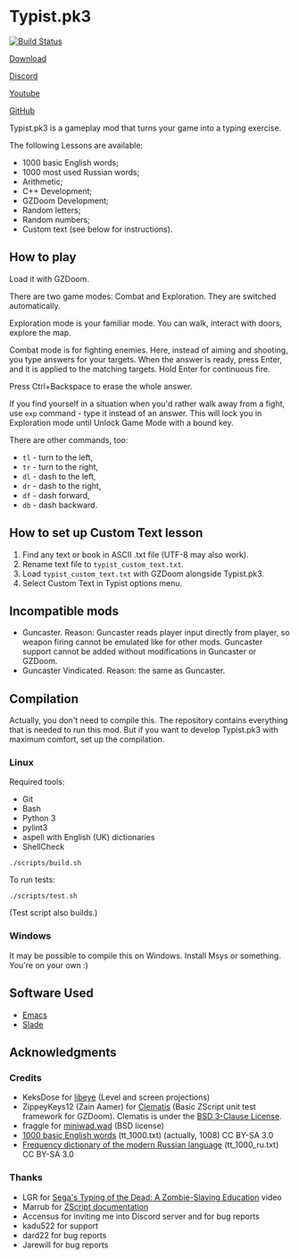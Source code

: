 # Typist.pk3

[![Build Status](https://travis-ci.com/mmaulwurff/typist.pk3.svg?branch=master)](https://travis-ci.com/mmaulwurff/typist.pk3)

[Download](http://www.mediafire.com/folder/axlfmgquqize8/Typist.pk3)

[Discord](https://discord.gg/cFpdvWZ)

[Youtube](https://www.youtube.com/playlist?list=PL13LmqbAWk2cE8d3vkG0zDuCiwSVlKtUZ)

[GitHub](https://github.com/mmaulwurff/typist.pk3)

Typist.pk3 is a gameplay mod that turns your game into a typing exercise.

The following Lessons are available:
- 1000 basic English words;
- 1000 most used Russian words;
- Arithmetic;
- C++ Development;
- GZDoom Development;
- Random letters;
- Random numbers;
- Custom text (see below for instructions).

## How to play

Load it with GZDoom.

There are two game modes: Combat and Exploration. They are switched
automatically.

Exploration mode is your familiar mode. You can walk, interact with doors,
explore the map.

Combat mode is for fighting enemies. Here, instead of aiming and shooting, you
type answers for your targets. When the answer is ready, press Enter, and it is
applied to the matching targets. Hold Enter for continuous fire.

Press Ctrl+Backspace to erase the whole answer.

If you find yourself in a situation when you'd rather walk away from a fight,
use `exp` command - type it instead of an answer. This will lock you in
Exploration mode until Unlock Game Mode with a bound key.

There are other commands, too:

- `tl` - turn to the left,
- `tr` - turn to the right,
- `dl` - dash to the left,
- `dr` - dash to the right,
- `df` - dash forward,
- `db` - dash backward.

## How to set up Custom Text lesson

1. Find any text or book in ASCII .txt file (UTF-8 may also work).
2. Rename text file to `typist_custom_text.txt`.
3. Load `typist_custom_text.txt` with GZDoom alongside Typist.pk3.
4. Select Custom Text in Typist options menu.

## Incompatible mods

- Guncaster. Reason: Guncaster reads player input directly from player, so
  weapon firing cannot be emulated like for other mods. Guncaster support cannot
  be added without modifications in Guncaster or GZDoom.
- Guncaster Vindicated. Reason: the same as Guncaster.

## Compilation

Actually, you don't need to compile this. The repository contains everything
that is needed to run this mod. But if you want to develop Typist.pk3 with
maximum comfort, set up the compilation.

### Linux

Required tools:
- Git
- Bash
- Python 3
- pylint3
- aspell with English (UK) dictionaries
- ShellCheck

```
./scripts/build.sh
```

To run tests:
```
./scripts/test.sh
```

(Test script also builds.)

### Windows

It may be possible to compile this on Windows. Install Msys or something. You're on your own :)

## Software Used

- [Emacs](https://www.gnu.org/software/emacs/)
- [Slade](https://github.com/sirjuddington/SLADE)

## Acknowledgments

### Credits

- KeksDose for [libeye](https://forum.zdoom.org/viewtopic.php?f=105&t=64566#p1102157) (Level and screen projections)
- ZippeyKeys12 (Zain Aamer) for [Clematis](https://github.com/ZippeyKeys12/clematis) (Basic ZScript unit test framework for GZDoom). Clematis is under the [BSD 3-Clause License](https://github.com/ZippeyKeys12/clematis/blob/master/LICENSE).
- fraggle for [miniwad.wad](https://github.com/fragglet/miniwad) (BSD license)
- [1000 basic English words](https://en.wiktionary.org/wiki/Appendix:1000_basic_English_words) (tt_1000.txt) (actually, 1008) CC BY-SA 3.0
- [Frequency dictionary of the modern Russian language](https://en.wiktionary.org/wiki/Appendix:Frequency_dictionary_of_the_modern_Russian_language_(the_Russian_National_Corpus)) (tt_1000_ru.txt) CC BY-SA 3.0

### Thanks

- LGR for [Sega's Typing of the Dead: A Zombie-Slaying Education](https://youtu.be/iamxvTe9Z5g) video
- Marrub for [ZScript documentation](https://github.com/marrub--/zscript-doc)
- Accensus for inviting me into Discord server and for bug reports
- kadu522 for support
- dard22 for bug reports
- Jarewill for bug reports
